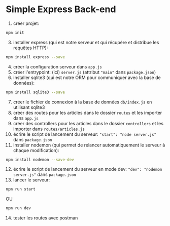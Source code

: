 # Simple Express Back-end

1. créer projet:

```sh
npm init
```

3. installer express (qui est notre serveur et qui récupère et distribue les requêtes HTTP):

```sh
npm install express --save
```

4. créer la configuration serveur dans `app.js`
5. créer l'entrypoint: (ici) `server.js` (attribut `"main"` dans `package.json`)
6. installer sqlite3 (qui est notre ORM pour communiquer avec la base de données):

```sh
npm install sqlite3 --save
```

7.  créer le fichier de connexion à la base de données `db/index.js` en utilisant sqlite3
8.  créer des routes pour les articles dans le dossier `routes` et les importer dans `app.js`
9.  créer des controllers pour les articles dans le dossier `controllers` et les importer dans `routes/articles.js`
10. écrire le script de lancement du serveur: `"start": "node server.js"` dans `package.json`
11. installer nodemon (qui permet de relancer automatiquement le serveur à chaque modification):

```sh
npm install nodemon --save-dev
```

12. écrire le script de lancement du serveur en mode dev: `"dev": "nodemon server.js"` dans `package.json`
13. lancer le serveur:

```sh
npm run start
```

OU

```sh
npm run dev
```

14. tester les routes avec postman
